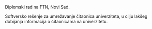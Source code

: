 Diplomski rad na FTN, Novi Sad.

Softversko rešenje za umrežavanje čitaonica univerziteta, u cilju lakšeg dobijanja informacija o čitaonicama na univerzitetu.
